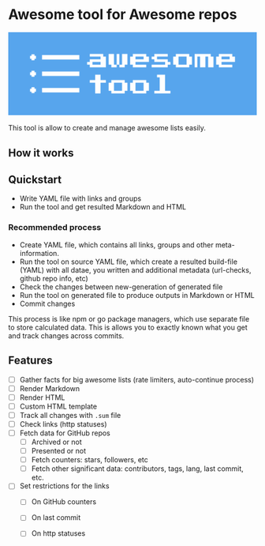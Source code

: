 # Awesome tool for Awesome repos

![Awesome Tool](./cover.svg)

This tool is allow to create and manage awesome lists easily.

## How it works

## Quickstart

- Write YAML file with links and groups
- Run the tool and get resulted Markdown and HTML


### Recommended process

- Create YAML file, which contains all links, groups and other meta-information.
- Run the tool on source YAML file, which create a resulted build-file (YAML) 
  with all datae, you written and additional metadata (url-checks, github repo 
  info, etc)
- Check the changes between new-generation of generated file
- Run the tool on generated file to produce outputs in Markdown or HTML
- Commit changes

This process is like npm or go package managers, which use separate file to 
store calculated data. This is allows you to exactly known what you get and 
track changes across commits.

## Features

- [ ] Gather facts for big awesome lists (rate limiters, auto-continue process)
- [ ] Render Markdown
- [ ] Render HTML
- [ ] Custom HTML template
- [ ] Track all changes with `.sum` file
- [ ] Check links (http statuses)
- [ ] Fetch data for GitHub repos 
  - [ ] Archived or not
  - [ ] Presented or not
  - [ ] Fetch counters: stars, followers, etc
  - [ ] Fetch other significant data: contributors, tags, lang, last commit, 
        etc.
- [ ] Set restrictions for the links
  - [ ] On GitHub counters 
  - [ ] On last commit
  - [ ] On http statuses

